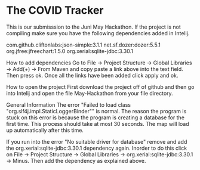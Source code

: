 # The COVID Tracker

This is our submisssion to the Juni May Hackathon.
If the project is not compiling make sure you have the following dependencies added in Intelij. 

com.github.cliftonlabs:json-simple:3.1.1
net.sf.dozer:dozer:5.5.1
org.jfree:jfreechart:1.5.0
org.xerial:sqlite-jdbc:3.30.1

How to add dependencies
Go to File -> Project Structure -> Global Libraries -> Add(+) -> From Maven 
and copy paste a link above into the text field.
Then press ok.
Once all the links have been added click apply and ok.

How to open the project
First download the project off of github and then go into Intelij and open the file May-Hackathon from your file directory.

General Information
The error "Failed to load class "org.slf4j.impl.StaticLoggerBinder"" is normal.
The reason the program is stuck on this error is because the program is creating a database for the first time.
This process should take at most 30 seconds.
The map will load up automatically after this time.

If you run into the error "No suitable driver for database" remove and add the org.xerial:sqlite-jdbc:3.30.1 dependency again.
Inorder to do this click on File -> Project Structure -> Global Libraries -> org.xerial:sqlite-jdbc:3.30.1 -> Minus.
Then add the dependency as explained above.
